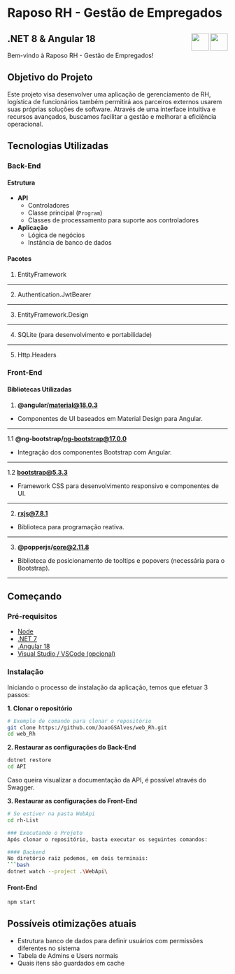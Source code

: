 # Raposo RH - Gestão de Empregados

## .NET 8 & Angular 18 <img align="right" width="40" height="40" src="https://cdn.jsdelivr.net/gh/devicons/devicon@latest/icons/angular/angular-original.svg" /> <img align="right" width="40" height="40" src="https://cdn.jsdelivr.net/gh/devicons/devicon/icons/dotnetcore/dotnetcore-original.svg" />

Bem-vindo à Raposo RH - Gestão de Empregados! 

## Objetivo do Projeto

Este projeto visa desenvolver uma aplicação de gerenciamento de RH,  logística de funcionários também permitirá aos parceiros externos usarem suas próprias soluções de software. 
Através de uma interface intuitiva e recursos avançados, buscamos facilitar a gestão e melhorar a eficiência operacional.

## Tecnologias Utilizadas

### Back-End

#### Estrutura
- **API**
  - Controladores
  - Classe principal (`Program`)
  - Classes de processamento para suporte aos controladores
- **Aplicação**
  - Lógica de negócios
  - Instância de banco de dados

#### Pacotes
1. EntityFramework
---
2. Authentication.JwtBearer
---
3. EntityFramework.Design
---
4. SQLite (para desenvolvimento e portabilidade)
---
5. Http.Headers

### Front-End

#### Bibliotecas Utilizadas

1. **@angular/material@18.0.3**
- Componentes de UI baseados em Material Design para Angular.
---
1.1 **@ng-bootstrap/ng-bootstrap@17.0.0**
- Integração dos componentes Bootstrap com Angular.
---
1.2 **bootstrap@5.3.3**
- Framework CSS para desenvolvimento responsivo e componentes de UI.
---
2. **rxjs@7.8.1**
- Biblioteca para programação reativa.
---
3. **@popperjs/core@2.11.8**
- Biblioteca de posicionamento de tooltips e popovers (necessária para o Bootstrap).
---

## Começando

### Pré-requisitos
- [Node](https://nodejs.org/en/download/current)
- [.NET 7](https://dotnet.microsoft.com/en-us/download/dotnet/8.0)
- [.Angular 18](https://angular.dev/)
- [Visual Studio / VSCode (opcional)](https://code.visualstudio.com/)

### Instalação
Iniciando o processo de instalação da aplicação, temos que efetuar 3 passos:

**1. Clonar o repositório**
```bash
# Exemplo de comando para clonar o repositório
git clone https://github.com/JoaoGSAlves/web_Rh.git
cd web_Rh
```

**2. Restaurar as configurações do Back-End**
```bash
dotnet restore
cd API
```
Caso queira visualizar a documentação da API, é possível através do Swagger.

**3. Restaurar as configurações do Front-End**
```bash
# Se estiver na pasta WebApi
cd rh-List 

### Executando o Projeto
Após clonar o repositório, basta executar os seguintes comandos:

#### Backend
No diretório raiz podemos, em dois terminais:
```bash
dotnet watch --project .\WebApi\
```
#### Front-End
```bash
npm start
```

## Possíveis otimizações atuais
- Estrutura banco de dados para definir usuários com permissões diferentes no sistema
- Tabela de Admins e Users normais
- Quais itens são guardados em cache
